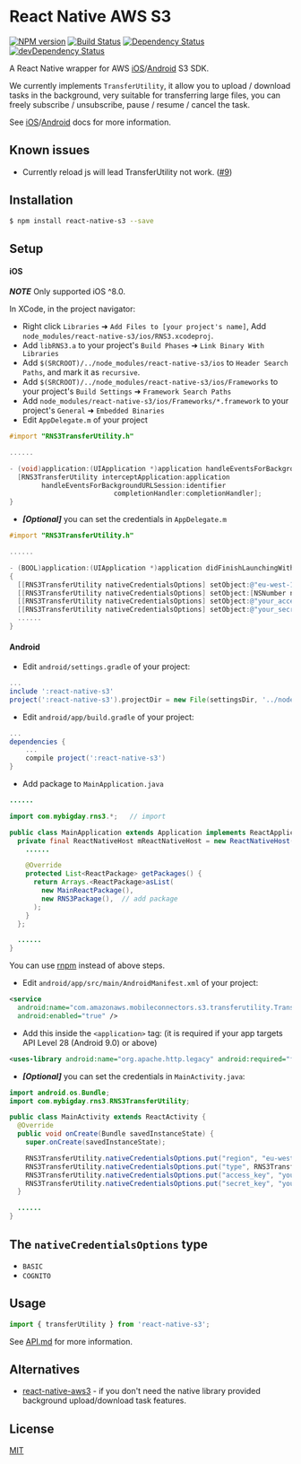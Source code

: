 # React Native AWS S3

[![NPM version](http://img.shields.io/npm/v/react-native-s3.svg?style=flat)](https://www.npmjs.com/package/react-native-s3)
[![Build Status](https://travis-ci.org/mybigday/react-native-s3.svg)](https://travis-ci.org/mybigday/react-native-s3)
[![Dependency Status](https://david-dm.org/mybigday/react-native-s3.svg)](https://david-dm.org/mybigday/react-native-s3)
[![devDependency Status](https://david-dm.org/mybigday/react-native-s3/dev-status.svg)](https://david-dm.org/mybigday/react-native-s3#info=devDependencies)

A React Native wrapper for AWS [iOS](https://github.com/aws/aws-sdk-ios)/[Android](https://github.com/aws/aws-sdk-android) S3 SDK.

We currently implements `TransferUtility`, it allow you to upload / download tasks in the background, very suitable for transferring large files, you can freely subscribe / unsubscribe, pause / resume / cancel the task.

See [iOS](http://docs.aws.amazon.com/mobile/sdkforios/developerguide/s3transferutility.html)/[Android](http://docs.aws.amazon.com/mobile/sdkforandroid/developerguide/getting-started-store-retrieve-s3-transferutility.html) docs for more information.

## Known issues

* Currently reload js will lead TransferUtility not work. ([#9](https://github.com/mybigday/react-native-s3/issues/9))

## Installation

```bash
$ npm install react-native-s3 --save
```

## Setup

#### iOS

__*NOTE*__ Only supported iOS ^8.0.

In XCode, in the project navigator:

* Right click `Libraries` ➜ `Add Files to [your project's name]`, Add `node_modules/react-native-s3/ios/RNS3.xcodeproj`.
* Add `libRNS3.a` to your project's `Build Phases` ➜ `Link Binary With Libraries`
* Add `$(SRCROOT)/../node_modules/react-native-s3/ios` to `Header Search Paths`, and mark it as `recursive`.
* Add `$(SRCROOT)/../node_modules/react-native-s3/ios/Frameworks` to your project's `Build Settings` ➜ `Framework Search Paths`
* Add `node_modules/react-native-s3/ios/Frameworks/*.framework` to your project's `General` ➜ `Embedded Binaries`
* Edit `AppDelegate.m` of your project

```objective-c
#import "RNS3TransferUtility.h"

......

- (void)application:(UIApplication *)application handleEventsForBackgroundURLSession:(NSString *)identifier completionHandler:(void (^)())completionHandler {
  [RNS3TransferUtility interceptApplication:application
        handleEventsForBackgroundURLSession:identifier
                          completionHandler:completionHandler];
}
```

* __*[Optional]*__ you can set the credentials in `AppDelegate.m`

```objective-c
#import "RNS3TransferUtility.h"

......

- (BOOL)application:(UIApplication *)application didFinishLaunchingWithOptions:(NSDictionary *)launchOptions
{
  [[RNS3TransferUtility nativeCredentialsOptions] setObject:@"eu-west-1" forKey:@"region"];
  [[RNS3TransferUtility nativeCredentialsOptions] setObject:[NSNumber numberWithInt:[RNS3TransferUtility credentialType:@"BASIC"]] forKey:@"type"];
  [[RNS3TransferUtility nativeCredentialsOptions] setObject:@"your_access_key_here" forKey:@"access_key"];
  [[RNS3TransferUtility nativeCredentialsOptions] setObject:@"your_secret_key_here" forKey:@"secret_key"];
  ......
}
```

#### Android

* Edit `android/settings.gradle` of your project:

```gradle
...
include ':react-native-s3'
project(':react-native-s3').projectDir = new File(settingsDir, '../node_modules/react-native-s3/android')
```

* Edit `android/app/build.gradle` of your project:

```gradle
...
dependencies {
    ...
    compile project(':react-native-s3')
}
```

* Add package to `MainApplication.java`

```java
......

import com.mybigday.rns3.*;   // import

public class MainApplication extends Application implements ReactApplication {
  private final ReactNativeHost mReactNativeHost = new ReactNativeHost(this) {
    ......

    @Override
    protected List<ReactPackage> getPackages() {
      return Arrays.<ReactPackage>asList(
        new MainReactPackage(),
        new RNS3Package(),  // add package
      );
    }
  };

  ......
}
```

You can use [rnpm](https://github.com/rnpm/rnpm) instead of above steps.

* Edit `android/app/src/main/AndroidManifest.xml` of your project:

```xml
<service
  android:name="com.amazonaws.mobileconnectors.s3.transferutility.TransferService"
  android:enabled="true" />
```

* Add this inside the `<application>` tag:
(it is required if your app targets API Level 28 (Android 9.0) or above)
```xml
<uses-library android:name="org.apache.http.legacy" android:required="false" />
```

* __*[Optional]*__ you can set the credentials in `MainActivity.java`:

```java
import android.os.Bundle;
import com.mybigday.rns3.RNS3TransferUtility;

public class MainActivity extends ReactActivity {
  @Override
  public void onCreate(Bundle savedInstanceState) {
    super.onCreate(savedInstanceState);

    RNS3TransferUtility.nativeCredentialsOptions.put("region", "eu-west-1");
    RNS3TransferUtility.nativeCredentialsOptions.put("type", RNS3TransferUtility.CredentialType.BASIC);
    RNS3TransferUtility.nativeCredentialsOptions.put("access_key", "your_access_key_here");
    RNS3TransferUtility.nativeCredentialsOptions.put("secret_key", "your_secret_key_here");
  }

  ......
}
```

## The `nativeCredentialsOptions` type

* `BASIC`
* `COGNITO`

## Usage

```js
import { transferUtility } from 'react-native-s3';
```

See [API.md](API.md) for more information.

## Alternatives

- [react-native-aws3](https://github.com/benjreinhart/react-native-aws3) - if you don't need the native library provided background upload/download task features.

## License

[MIT](LICENSE.md)
